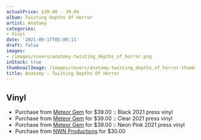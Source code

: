 ```yaml
---
actualPrice: $30.00 - 39.00
album: Twisting Depths Of Horror
artist: Anatomy
categories:
- Vinyl
date: '2021-09-17T05:06:11'
draft: false
images:
- /images/covers/anatomy-twisting_depths_of_horror.png
inStock: true
thumbnailImage: /images/covers/anatomy-twisting_depths_of_horror-thumb.png
title: Anatomy - Twisting Depths Of Horror
---
```


## Vinyl
* Purchase from [Meteor Gem](https://meteor-gem.com/products/anatomy-twisting-depths-of-horror-lp) for $39.00 :: Black 2021 press vinyl
* Purchase from [Meteor Gem](https://meteor-gem.com/products/anatomy-twisting-depths-of-horror-lp) for $39.00 :: Clear 2021 press vinyl
* Purchase from [Meteor Gem](https://meteor-gem.com/products/anatomy-twisting-depths-of-horror-lp) for $39.00 :: Neon Pink 2021 press vinyl
* Purchase from [NWN Productions](http://shop.nwnprod.com/index.php?route=product/product&path=75&product_id=17702&sort=pd.name&order=ASC) for $30.00
